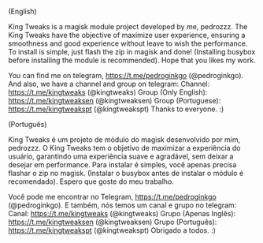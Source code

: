 (English)

King Tweaks is a magisk module project developed by me, pedrozzz.
The King Tweaks have the objective of maximize user experience, ensuring a smoothness and good experience without leave to wish the performance.
To install is simple, just flash the zip in magisk and done! (Installing busybox before installing the module is recommended).
Hope that you likes my work.

You can find me on telegram, https://t.me/pedroginkgo (@pedroginkgo).
And also, we have a channel and group on telegram:
Channel: https://t.me/kingtweaks (@kingtweaks)
Group (Only English): https://t.me/kingtweaksen (@kingtweaksen)
Group (Portuguese): https://t.me/kingtweakspt (@kingtweakspt)
Thanks to everyone. :)

(Português)

King Tweaks é um projeto de módulo do magisk desenvolvido por mim, pedrozzz.
O King Tweaks tem o objetivo de maximizar a experiência do usuário, garantindo uma experiência suave e agradável, sem deixar a desejar em performance.
Para instalar é simples, você apenas precisa flashar o zip no magisk. (Instalar o busybox antes de instalar o módulo é recomendado).
Espero que goste do meu trabalho.

Você pode me encontrar no Telegram, https://t.me/pedroginkgo (@pedroginkgo).
E também, nós temos um canal e grupo no telegram:
Canal: https://t.me/kingtweaks (@kingtweaks)
Grupo (Apenas Inglês): https://t.me/kingtweaksen (@kingtweaksen)
Grupo (Português): https://t.me/kingtweakspt (@kingtweakspt)
Obrigado a todos. :)
